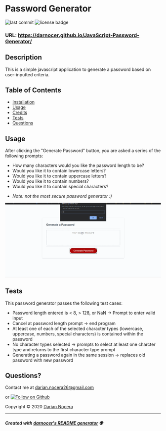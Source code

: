 # Password Generator

![last commit](https://img.shields.io/github/last-commit/darnocer/JavaScript-Password-Generator?style=flat-square) ![license badge](https://img.shields.io/github/license/darnocer/JavaScript-Password-Generator?style=flat-square)

### URL: https://darnocer.github.io/JavaScript-Password-Generator/

## Description

This is a simple javascript application to generate a password based on user-inputted criteria.

## Table of Contents

- [Installation](#installation)
- [Usage](#usage)
- [Credits](#Credits)
- [Tests](#tests)
- [Questions](#questions)

## Usage

After clicking the "Generate Password" button, you are asked a series of the following prompts:

- How many characters would you like the password length to be?
- Would you like it to contain lowercase letters?
- Would you like it to contain uppercase letters?
- Would you like it to contain numbers?
- Would you like it to contain special characters?

* _Note: not the most secure password generator :)_

![demo](./Assets/images/demo.gif)

## Tests

This password generator passes the following test cases:

- Password length entered is < 8, > 128, or NaN -> Prompt to enter valid input
- Cancel at password length prompt -> end program
- At least one of each of the selected character types (lowercase, uppercase, numbers, special characters) is contained within the password
- No character types selected -> prompts to select at least one charcter type and returns to the first character type prompt
- Generating a password again in the same session -> replaces old password with new password

## Questions?

Contact me at [darian.nocera26@gmail.com](mailto:darian.nocera26@gmail.com)

or [![Follow on Github](https://img.shields.io/github/followers/darnocer?label=Follow&style=social)](http://www.github.com/darnocer)

Copyright © 2020 [Darian Nocera](http://www.github.com/darnocer)

---

##### _Created with [darnocer's README generator](https://github.com/darnocer/Node.js-and-ES6-README-Generator)_ 👽
